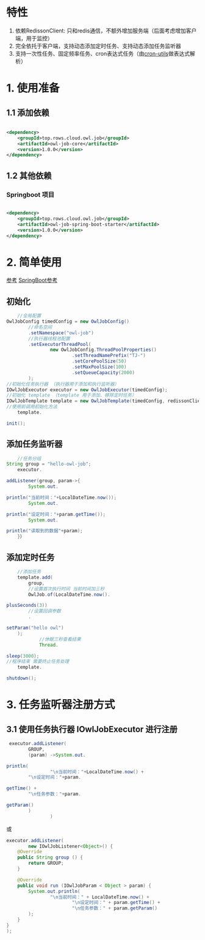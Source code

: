 # 特性

1. 依赖RedissonClient: 只和redis通信，不额外增加服务端（后面考虑增加客户端，用于监控）
2. 完全依托于客户端，支持动态添加定时任务、支持动态添加任务监听器
3. 支持一次性任务、固定频率任务、cron表达式任务（由[cron-utils](https://github.com/jmrozanec/cron-utils)做表达式解析）

# 1. 使用准备

## 1.1 添加依赖

```xml

<dependency>
    <groupId>top.rows.cloud.owl.job</groupId>
    <artifactId>owl-job-core</artifactId>
    <version>1.0.0</version>
</dependency>
```

## 1.2  其他依赖

### Springboot 项目

```xml

<dependency>
    <groupId>top.rows.cloud.owl.job</groupId>
    <artifactId>owl-job-spring-boot-starter</artifactId>
    <version>1.0.0</version>
</dependency>
```

# 2. 简单使用

[参考](https://github.com/rowstop/owl-job/blob/master/owl-job-core/src/test/java/top/rows/cloud/owl/job/core)
[SpringBoot参考](https://github.com/rowstop/owl-job/tree/master/owl-job-spring-boot-starter/src/test/java/top/rows/cloud/owl/job/spring)
## 初始化

```java
    //全局配置
OwlJobConfig timedConfig = new OwlJobConfig()
        //命名空间
        .setNamespace("owl-job")
        //执行器线程池配置
        .setExecutorThreadPool(
                new OwlJobConfig.ThreadPoolProperties()
                        .setThreadNamePrefix("TJ-")
                        .setCorePoolSize(50)
                        .setMaxPoolSize(100)
                        .setQueueCapacity(2000)
        );
//初始化任务执行器 （执行器用于添加和执行监听器）
IOwlJobExecutor executor = new OwlJobExecutor(timedConfig);
//初始化 template （template 用于添加、移除定时任务）
IOwlJobTemplate template = new OwlJobTemplate(timedConfig, redissonClient, executor);
//使用前调用初始化方法
    template.

init();
```

## 添加任务监听器

```java
    //任务分组
String group = "hello-owl-job";
    executor.

addListener(group, param->{
        System.out.

println("当前时间："+LocalDateTime.now());
        System.out.

println("设定时间："+param.getTime());
        System.out.

println("读取到的数据"+param);
    }）
```

## 添加定时任务

```java
    //添加任务
    template.add(
        group,
        //设置首次执行时间 当前时间加三秒
        OwlJob.of(LocalDateTime.now().

plusSeconds(3))
        //设置回调参数
        .

setParam("hello owl")
    );
            //休眠三秒查看结果
            Thread.

sleep(3000);
//程序结束 需要终止任务处理
    template.

shutdown();
```

# 3. 任务监听器注册方式

## 3.1 使用任务执行器 IOwlJobExecutor 进行注册

```java
 executor.addListener(
        GROUP,
        (param) ->System.out.

println(
                "\n当前时间："+LocalDateTime.now() +
        "\n设定时间："+param.

getTime() +
        "\n任务参数："+param.

getParam()
        )
                )
```

或

```java
executor.addListener(
        new IOwlJobListener<Object>() {
    @Override
    public String group () {
        return GROUP;
    }

    @Override
    public void run (IOwlJobParam < Object > param) {
        System.out.println(
                "\n当前时间：" + LocalDateTime.now() +
                        "\n设定时间：" + param.getTime() +
                        "\n任务参数：" + param.getParam()
        );
    }
}
);
```

